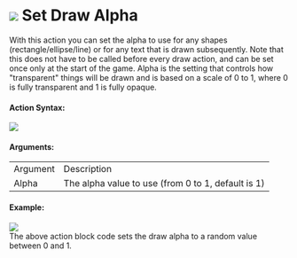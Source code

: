#  ![](https://gms.magecorn.com/Manual/assets/Images/Scripting_Reference/Drag_And_Drop/Reference/Drawing/i_Drawing_Set_Draw_Alpha.png) Set Draw Alpha

With this action you can set the alpha to use for any shapes
(rectangle/ellipse/line) or for any text that is drawn subsequently.
Note that this does not have to be called before every draw action, and
can be set once only at the start of the game. Alpha is the setting that
controls how "transparent" things will be drawn and is based on a scale
of 0 to 1, where 0 is fully transparent and 1 is fully opaque.

#### Action Syntax:

  
![](https://gms.magecorn.com/Manual/assets/Images/Scripting_Reference/Drag_And_Drop/Reference/Drawing/a_Drawing_Set_Draw_Alpha.png)  

#### Arguments:

|          |                                                    |
|----------|----------------------------------------------------|
| Argument | Description                                        |
| Alpha    | The alpha value to use (from 0 to 1, default is 1) |

#### Example:

  
![](https://gms.magecorn.com/Manual/assets/Images/Scripting_Reference/Drag_And_Drop/Reference/Drawing/e_Drawing_Set_Draw_Alpha.png)  
The above action block code sets the draw alpha to a random value
between 0 and 1.
